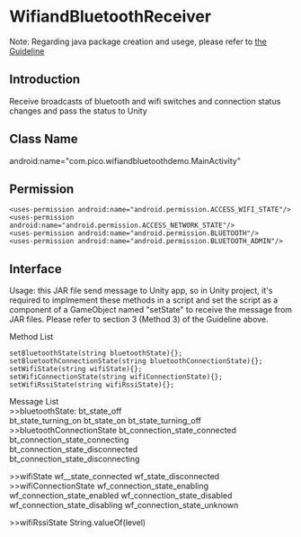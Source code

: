 # WifiandBluetoothReceiver

Note: Regarding java package creation and usege, please refer to [the Guideline](https://github.com/PicoSupport/PicoSupport/blob/master/How_to_use_JAR_file_in_Unity_project_on_Pico_device.docx)

## Introduction
Receive broadcasts of bluetooth and wifi switches and connection status changes and pass the status to Unity

## Class Name
android:name="com.pico.wifiandbluetoothdemo.MainActivity"

## Permission
```
<uses-permission android:name="android.permission.ACCESS_WIFI_STATE"/>
<uses-permission android:name="android.permission.ACCESS_NETWORK_STATE"/>
<uses-permission android:name="android.permission.BLUETOOTH"/>
<uses-permission android:name="android.permission.BLUETOOTH_ADMIN"/>
```

## Interface
Usage: this JAR file send message to Unity app, so in Unity project, it's required to implmement these methods in a script and set the script as a component of a GameObject named "setState" to receive the message from JAR files.
Please refer to section 3 (Method 3) of the Guideline above.

Method List

```
setBluetoothState(string bluetoothState){};
setBluetoothConnectionState(string bluetoothConnectionState){};
setWifiState(string wifiState){}; 
setWifiConnectionState(string wifiConnectionState){};
setWifiRssiState(string wifiRssiState){};
```
Message List<br>
\>>bluetoothState:
bt_state_off  
bt_state_turning_on 
bt_state_on 
bt_state_turning_off
\>>bluetoothConnectionState
bt_connection_state_connected 
bt_connection_state_connecting  
bt_connection_state_disconnected  
bt_connection_state_disconnecting

\>>wifiState
wf__state_connected 
wf_state_disconnected 
\>>wifiConnectionState
wf_connection_state_enabling  
wf_connection_state_enabled 
wf_connection_state_disabled  
wf_connection_state_disabling 
wf_connection_state_unknown

\>>wifiRssiState
String.valueOf(level)



